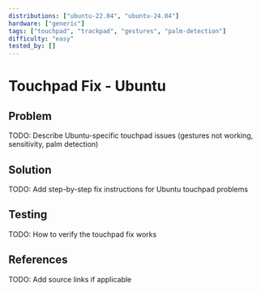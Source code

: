 ```yaml
---
distributions: ["ubuntu-22.04", "ubuntu-24.04"]
hardware: ["generic"]
tags: ["touchpad", "trackpad", "gestures", "palm-detection"]
difficulty: "easy"
tested_by: []
---
```


# Touchpad Fix - Ubuntu

## Problem

TODO: Describe Ubuntu-specific touchpad issues (gestures not working, sensitivity, palm detection)

## Solution

TODO: Add step-by-step fix instructions for Ubuntu touchpad problems

## Testing

TODO: How to verify the touchpad fix works

## References

TODO: Add source links if applicable
